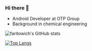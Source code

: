### Hi there 👋

* Android Developer at OTP Group
* Background in chemical engineering

![faritowich's GitHub stats](https://github-readme-stats.vercel.app/api?username=faritowich&show_icons=true)

[![Top Langs](https://github-readme-stats.vercel.app/api/top-langs/?username=faritowich)](https://github.com/faritowich/github-readme-stats)


<!--
**faritowich/faritowich** is a ✨ _special_ ✨ repository because its `README.md` (this file) appears on your GitHub profile.

Here are some ideas to get you started:

- 🔭 I’m currently working on ...
- 🌱 I’m currently learning ...
- 👯 I’m looking to collaborate on ...
- 🤔 I’m looking for help with ...
- 💬 Ask me about ...
- 📫 How to reach me: ...
- 😄 Pronouns: ...
- ⚡ Fun fact: ...
-->
